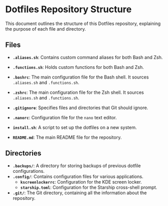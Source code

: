 # Dotfiles Repository Structure

This document outlines the structure of this Dotfiles repository, explaining the purpose of each file and directory.

## Files

- **`.aliases.sh`**: Contains custom command aliases for both Bash and Zsh.
- **`.functions.sh`**: Holds custom functions for both Bash and Zsh.

- **`.bashrc`**: The main configuration file for the Bash shell. It sources `.aliases.sh` and `.functions.sh`.
- **`.zshrc`**: The main configuration file for the Zsh shell. It sources `.aliases.sh` and `.functions.sh`.
- **`.gitignore`**: Specifies files and directories that Git should ignore.
- **`.nanorc`**: Configuration file for the `nano` text editor.
- **`install.sh`**: A script to set up the dotfiles on a new system.
- **`README.md`**: The main README file for the repository.

## Directories

- **`.backups/`**: A directory for storing backups of previous dotfile configurations.
- **`.config/`**: Contains configuration files for various applications.
  - **`kscreenlockerrc`**: Configuration for the KDE screen locker.
  - **`starship.toml`**: Configuration for the Starship cross-shell prompt.
- **`.git/`**: The Git directory, containing all the information about the repository.
